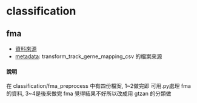# classification
## fma
* [資料來源](https://github.com/mdeff/fma)
* [metadata](https://os.unil.cloud.switch.ch/fma/fma_metadata.zip): transform_track_gerne_mapping_csv 的檔案來源
#### 說明
在 classification/fma_preprocess 中有四份檔案, 1~2做完即
可用.py處理 fma 的資料, 3~4是後來做完 fma 覺得結果不好所以改成用 gtzan 的分類做
